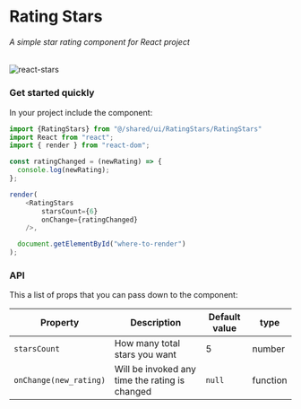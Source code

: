 # Rating Stars

###### A simple star rating component for React project

![react-stars](https://i.imgur.com/4b2tx0s.png)

### Get started quickly

In your project include the component:

```javascript
import {RatingStars} from "@/shared/ui/RatingStars/RatingStars"
import React from "react";
import { render } from "react-dom";

const ratingChanged = (newRating) => {
  console.log(newRating);
};

render(
    <RatingStars
        starsCount={6} 
        onChange={ratingChanged}
    />,

  document.getElementById("where-to-render")
);
```

### API

This a list of props that you can pass down to the component:

| Property               | Description                                                                                                                               | Default value | type     |
| ---------------------- | ----------------------------------------------------------------------------------------------------------------------------------------- | ------------- | -------- |
| `starsCount`                | How many total stars you want                                                                                                             | 5             | number   |
| `onChange(new_rating)` | Will be invoked any time the rating is changed                                                                                            | `null`        | function |